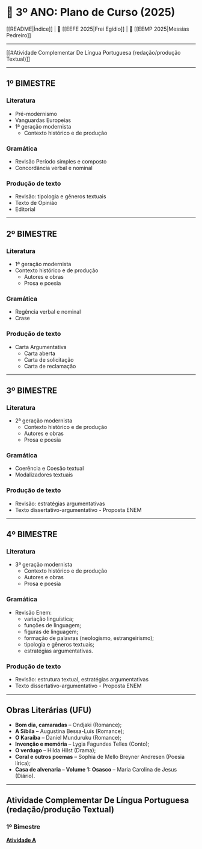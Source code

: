 # 📕 3º ANO: Plano de Curso (2025)

[[README|Índice]] | 📘 [[EEFE 2025|Frei Egídio]] | 📕 [[EEMP 2025|Messias Pedreiro]]

---

[[#Atividade Complementar De Língua Portuguesa (redação/produção Textual)]]

---

## 1º BIMESTRE

### Literatura
- Pré-modernismo
- Vanguardas Europeias
- 1ª geração modernista
	- Contexto histórico e de produção

### Gramática
- Revisão Período simples e composto
- Concordância verbal e nominal

### Produção de texto
- Revisão: tipologia e gêneros textuais
- Texto de Opinião
- Editorial

---

## 2º BIMESTRE

### Literatura
- 1ª geração modernista
- Contexto histórico e de produção
	- Autores e obras
	- Prosa e poesia

### Gramática
- Regência verbal e nominal
- Crase

### Produção de texto
- Carta Argumentativa
	- Carta aberta
	- Carta de solicitação
	- Carta de reclamação

---

## 3º BIMESTRE

### Literatura
- 2ª geração modernista
	- Contexto histórico e de produção
	- Autores e obras
	- Prosa e poesia

### Gramática
- Coerência e Coesão textual
- Modalizadores textuais

### Produção de texto
- Revisão: estratégias argumentativas
- Texto dissertativo-argumentativo - Proposta ENEM

---

## 4º BIMESTRE

### Literatura
- 3ª geração modernista
	- Contexto histórico e de produção
	- Autores e obras
	- Prosa e poesia

### Gramática
- Revisão Enem:
	- variação linguística;
	- funções de linguagem;
	- figuras de linguagem;
	- formação de palavras (neologismo, estrangeirismo);
	- tipologia e gêneros textuais;
	- estratégias argumentativas.

### Produção de texto
- Revisão: estrutura textual, estratégias argumentativas
- Texto dissertativo-argumentativo - Proposta ENEM

--- 

##  Obras Literárias (UFU)
- **Bom dia, camaradas** – Ondjaki (Romance);
- **A Sibila** – Augustina Bessa-Luís (Romance);
- **O Karaíba** – Daniel Munduruku (Romance);
- **Invenção e memória** – Lygia Fagundes Telles (Conto);
- **O verdugo** – Hilda Hilst (Drama);
- **Coral e outros poemas** – Sophia de Mello Breyner Andresen (Poesia lírica);
- **Casa de alvenaria – Volume 1: Osasco** – Maria Carolina de Jesus (Diário).

---

## Atividade Complementar De Língua Portuguesa (redação/produção Textual)

### 1º Bimestre

**[Atividade A](https://docs.google.com/forms/d/e/1FAIpQLSdMawhZaV4qLI_xFsevdqSFo1Kt7dXFDblq34YnVUiC1sDmEw/viewform?usp=dialog)**